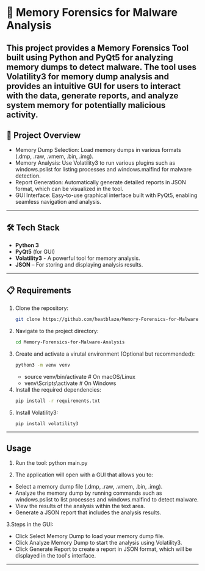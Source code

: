 # 🧠 Memory Forensics for Malware Analysis

This project provides a Memory Forensics Tool built using Python and PyQt5 for analyzing memory dumps to detect malware. The tool uses Volatility3 for memory dump analysis and provides an intuitive GUI for users to interact with the data, generate reports, and analyze system memory for potentially malicious activity.
---

## 🚀 Project Overview

- Memory Dump Selection: Load memory dumps in various formats (.dmp, .raw, .vmem, .bin, .img).
- Memory Analysis: Use Volatility3 to run various plugins such as windows.pslist for listing processes and windows.malfind for malware detection.
- Report Generation: Automatically generate detailed reports in JSON format, which can be visualized in the tool.
- GUI Interface: Easy-to-use graphical interface built with PyQt5, enabling seamless navigation and analysis.

---

## 🛠️ Tech Stack

- **Python 3**
- **PyQt5** (for GUI)
- **Volatility3** - A powerful tool for memory analysis.
- **JSON** – For storing and displaying analysis results.

---

## 📋 Requirements

1. Clone the repository:
   ```bash
   git clone https://github.com/heatblaze/Memory-Forensics-for-Malware-Analysis.git
   ```
2. Navigate to the project directory:
   ```bash
   cd Memory-Forensics-for-Malware-Analysis
   ```
3. Create and activate a virutal environment (Optional but recommended):
   ```bash
   python3 -m venv venv
   ```
   - source venv/bin/activate  # On macOS/Linux
   - venv\Scripts\activate     # On Windows
4. Install the required dependencies:
   ```bash
   pip install -r requirements.txt
   ```
5. Install Volatility3:
   ```bash
   pip install volatility3
   ```

---

## Usage

1. Run the tool: python main.py

2. The application will open with a GUI that allows you to:
- Select a memory dump file (.dmp, .raw, .vmem, .bin, .img).
- Analyze the memory dump by running commands such as windows.pslist to list processes and windows.malfind to detect malware.
- View the results of the analysis within the text area.
- Generate a JSON report that includes the analysis results.

3.Steps in the GUI:
- Click Select Memory Dump to load your memory dump file.
- Click Analyze Memory Dump to start the analysis using Volatility3.
- Click Generate Report to create a report in JSON format, which will be displayed in the tool's interface.

---



